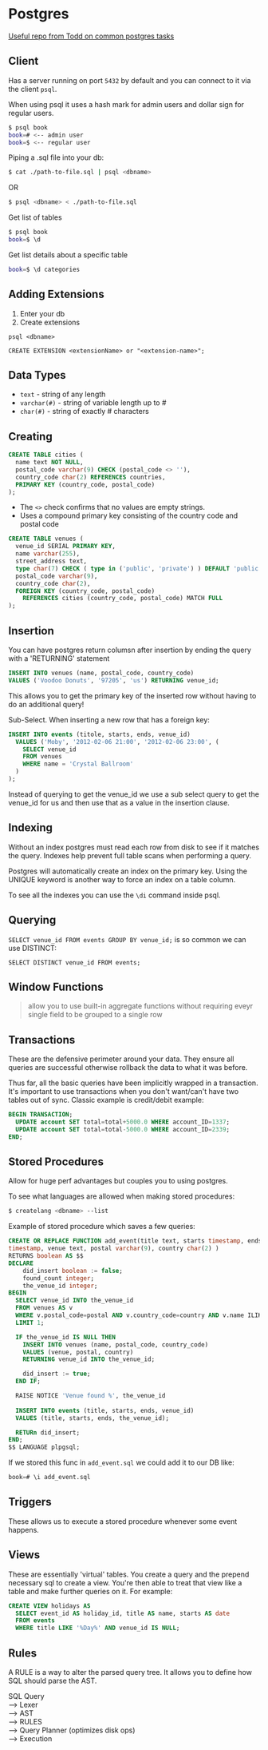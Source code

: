 # Postgres

[Useful repo from Todd on common postgres
tasks](https://github.com/GoesToEleven/golang-web-dev/tree/master/044_postgres)

## Client

Has a server running on port `5432` by default and you can connect to it via the
client `psql`.

When using psql it uses a hash mark for admin users and dollar sign for regular
users.

```sh
$ psql book
book=# <-- admin user
book=$ <-- regular user
```

Piping a .sql file into your db:

```sh
$ cat ./path-to-file.sql | psql <dbname>
```

OR

```sh
$ psql <dbname> < ./path-to-file.sql
```

Get list of tables

```sh
$ psql book
book=$ \d
```

Get list details about a specific table
```sh
book=$ \d categories
```

## Adding Extensions

1. Enter your db
2. Create extensions

```
psql <dbname>

CREATE EXTENSION <extensionName> or "<extension-name>";
```

## Data Types

* `text` - string of any length
* `varchar(#)` - string of variable length up to #
* `char(#)` - string of exactly # characters

## Creating

```sql
CREATE TABLE cities (
  name text NOT NULL,
  postal_code varchar(9) CHECK (postal_code <> ''),
  country_code char(2) REFERENCES countries,
  PRIMARY KEY (country_code, postal_code)
);
```

* The `<>` check confirms that no values are empty strings.
* Uses a compound primary key consisting of the country code and postal code

```sql
CREATE TABLE venues (
  venue_id SERIAL PRIMARY KEY,
  name varchar(255),
  street_address text,
  type char(7) CHECK ( type in ('public', 'private') ) DEFAULT 'public',
  postal_code varchar(9),
  country_code char(2),
  FOREIGN KEY (country_code, postal_code) 
    REFERENCES cities (country_code, postal_code) MATCH FULL
);
```

## Insertion
You can have postgres return columsn after insertion by ending the query with a
'RETURNING' statement

```sql
INSERT INTO venues (name, postal_code, country_code)
VALUES ('Voodoo Donuts', '97205', 'us') RETURNING venue_id;
```

This allows you to get the primary key of the inserted row without having to do
an additional query!

Sub-Select.  When inserting a new row that has a foreign key:
```sql
INSERT INTO events (titole, starts, ends, venue_id)
  VALUES ('Moby', '2012-02-06 21:00', '2012-02-06 23:00', (
    SELECT venue_id
    FROM venues
    WHERE name = 'Crystal Ballroom'
  )
);
```
Instead of querying to get the venue_id we use a sub select query to get the
venue_id for us and then use that as a value in the insertion clause.

## Indexing

Without an index postgres must read each row from disk to see if it matches the
query.  Indexes help prevent full table scans when performing a query.

Postgres will automatically create an index on the primary key.  Using the
UNIQUE keyword is another way to force an index on a table column.

To see all the indexes you can use the `\di` command inside psql.

## Querying
`SELECT venue_id FROM events GROUP BY venue_id;` is so common we can use
DISTINCT:  

`SELECT DISTINCT venue_id FROM events;`


## Window Functions

> allow you to use built-in aggregate functions without requiring eveyr single
> field to be grouped to a single row

## Transactions
These are the defensive perimeter around your data.  They ensure all queries are
successful otherwise rollback the data to what it was before.

Thus far, all the basic queries have been implicitly wrapped in a transaction.
It's important to use transactions when you don't want/can't have two tables out
of sync.  Classic example is credit/debit example:

```sql
BEGIN TRANSACTION;
  UPDATE account SET total=total+5000.0 WHERE account_ID=1337;
  UPDATE account SET total=total-5000.0 WHERE account_ID=2339;
END;
```

## Stored Procedures
Allow for huge perf advantages but couples you to using postgres.

To see what languages are allowed when making stored procedures:
```sh
$ createlang <dbname> --list
```

Example of stored procedure which saves a few queries:
```sql
CREATE OR REPLACE FUNCTION add_event(title text, starts timestamp, ends
timestamp, venue text, postal varchar(9), country char(2) )
RETURNS boolean AS $$
DECLARE
    did_insert boolean := false;
    found_count integer;
    the_venue_id integer;
BEGIN
  SELECT venue_id INTO the_venue_id
  FROM venues AS v
  WHERE v.postal_code=postal AND v.country_code=country AND v.name ILIKE venue
  LIMIT 1;

  IF the_venue_id IS NULL THEN
    INSERT INTO venues (name, postal_code, country_code)
    VALUES (venue, postal, country)
    RETURNING venue_id INTO the_venue_id;

    did_insert := true;
  END IF;

  RAISE NOTICE 'Venue found %', the_venue_id
  
  INSERT INTO events (title, starts, ends, venue_id)
  VALUES (title, starts, ends, the_venue_id);

  RETURn did_insert;
END;
$$ LANGUAGE plpgsql;
```

If we stored this func in `add_event.sql` we could add it to our DB like:
```sql
book=# \i add_event.sql
```

## Triggers
These allows us to execute a stored procedure whenever some event happens.

## Views
These are essentially 'virtual' tables.  You create a query and the prepend
necessary sql to create a view.  You're then able to treat that view like a
table and make further queries on it.  For example:

```sql
CREATE VIEW holidays AS
  SELECT event_id AS holiday_id, title AS name, starts AS date
  FROM events
  WHERE title LIKE '%Day%' AND venue_id IS NULL;
```

## Rules
A RULE is a way to alter the parsed query tree.  It allows you to define how SQL
should parse the AST.

SQL Query   
  --> Lexer   
  --> AST   
  --> RULES   
  --> Query Planner (optimizes disk ops)   
  --> Execution  


